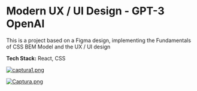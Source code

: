 # Modern UX / UI Design - GPT-3 OpenAI

This is a project based on a Figma design, implementing the Fundamentals of CSS BEM Model and the UX / UI design

**Tech Stack:** React, CSS

[![captura1.png](https://i.postimg.cc/x15tJpr8/captura1.png)](https://postimg.cc/XrZwt8Y6)

[![Captura.png](https://i.postimg.cc/mrRwvLyt/Captura.png)](https://postimg.cc/cv9wYNjS)
